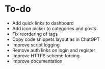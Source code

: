 # To-do

- Add quick links to dashboard
- Add icon picker to categories and posts
- Fix reordering of tags
- Copy code snippets layout as in ChatGPT
- Improve script logging
- Remove auth links on login and register
- Improve HTTPS scheme forcing
- Improve documentation
